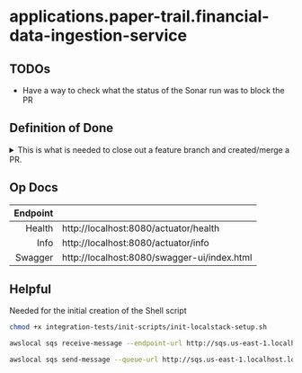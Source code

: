 # applications.paper-trail.financial-data-ingestion-service

## TODOs

- Have a way to check what the status of the Sonar run was to block the PR

## Definition of Done

<details>
  <summary>This is what is needed to close out a feature branch and created/merge a PR.</summary>

- Contract created/updated
- Dependencies added to pom(s) are commented with what their usage is
- Layers are created/updated and follows naming conventions:
    - Controller
    - Service
    - Repository
    - DAO
    - DTO
- Features and tests are added/updated
- API collection (Bruno) is updated and committed to api-client repository
- Bump the version of the app in the pom
- Update the [change log](./CHANGELOG.md)

</details>

## Op Docs

| Endpoint |                                             |
|---------:|:--------------------------------------------| 
|   Health | http://localhost:8080/actuator/health       |
|     Info | http://localhost:8080/actuator/info         |
|  Swagger | http://localhost:8080/swagger-ui/index.html |

## Helpful

Needed for the initial creation of the Shell[]() script

```bash
chmod +x integration-tests/init-scripts/init-localstack-setup.sh
```

```bash
awslocal sqs receive-message --endpoint-url http://sqs.us-east-1.localhost.localstack.cloud:4566 --queue-url http://sqs.us-east-1.localhost.localstack.cloud:4566/000000000000/ACCOUNT_TRANSACTION_INGESTION_DATAFLOW
```

```bash
awslocal sqs send-message --queue-url http://sqs.us-east-1.localhost.localstack.cloud:4566/000000000000/ACCOUNT_TRANSACTION_INGESTION_DATAFLOW --message-body "Hello World"
```
